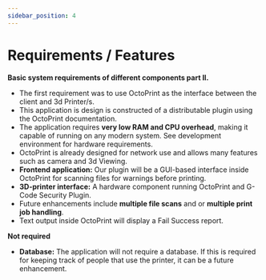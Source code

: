 ```yaml
---
sidebar_position: 4
---
```


# Requirements / Features

**Basic system requirements of different components part II.**

- The first requirement was to use OctoPrint as the interface between the client and 3d Printer/s.
- This application is design is constructed of a distributable plugin using the OctoPrint documentation. 
- The application requires **very low RAM and CPU overhead**, making it capable of running on any modern system. See development environment for hardware requirements.
- OctoPrint is already designed for network use and allows many features such as camera and 3d Viewing.
- **Frontend application:** Our plugin will be a GUI-based interface inside OctoPrint for scanning files for warnings before printing.
- **3D-printer interface:** A hardware component running OctoPrint and G-Code Security Plugin.
- Future enhancements include **multiple file scans** and or **multiple print job handling**.
- Text output inside OctoPrint will display a Fail Success report.

**Not required**
- **Database:** The application will not require a database. If this is required for keeping track of people that use the printer, it can be a future enhancement.